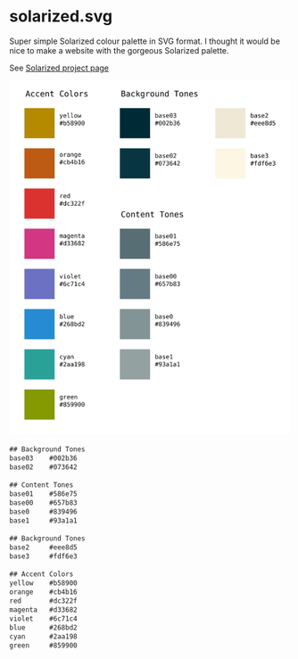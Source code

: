 # solarized.svg

Super simple Solarized colour palette in SVG format. I thought it would be nice to make a website with the gorgeous Solarized palette.

See [Solarized project page](https://github.com/altercation/solarized)

![Solarized color palettes](./solarized.svg)

```
## Background Tones
base03    #002b36
base02    #073642

## Content Tones
base01    #586e75
base00    #657b83
base0     #839496
base1     #93a1a1

## Background Tones
base2     #eee8d5
base3     #fdf6e3

## Accent Colors
yellow    #b58900
orange    #cb4b16
red       #dc322f
magenta   #d33682
violet    #6c71c4
blue      #268bd2
cyan      #2aa198
green     #859900
```
